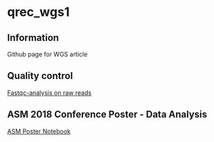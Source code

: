 # qrec_wgs1

## Information
Github page for WGS article

## Quality control
[Fastqc-analysis on raw reads](/notebooks/fastqc_analysis.html)

## ASM 2018 Conference Poster - Data Analysis
[ASM Poster Notebook](/notebooks/poster_analysis.html)
